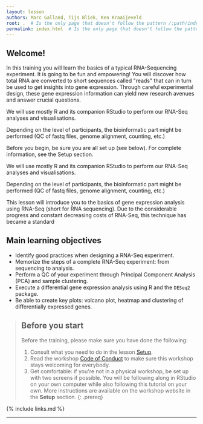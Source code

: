 ```yaml
---
layout: lesson
authors: Marc Galland, Tijs Bliek, Ken Kraaijeveld
root: .  # Is the only page that doesn't follow the pattern /:path/index.html
permalink: index.html  # Is the only page that doesn't follow the pattern /:path/index.html
---
```


## Welcome!

In this training you will learn the basics of a typical RNA-Sequencing experiment. It is going to be fun and empowering! You will discover how total RNA are converted to short sequences called "reads" that can in turn be used to get insights into gene expression. Through careful experimental design, these gene expression information can yield new research avenues and answer crucial questions. 

We will use mostly R and its companion RStudio to perform our RNA-Seq analyses and visualisations. 

Depending on the level of participants, the bioinformatic part might be performed (QC of fastq files, genome alignment, counting, etc.)  

Before you begin, be sure you are all set up (see below). For complete information, see the Setup section. 

We will use mostly R and its companion RStudio to perform our RNA-Seq analyses and visualisations. 

Depending on the level of participants, the bioinformatic part might be performed (QC of fastq files, genome alignment, counting, etc.)  

This lesson will introduce you to the basics of gene expression analysis using RNA-Seq (short for RNA sequencing). Due to the considerable progress and constant decreasing costs of RNA-Seq, this technique has became a standard

## Main learning objectives
- Identify good practices when designing a RNA-Seq experiment.
- Memorize the steps of a complete RNA-Seq experiment: from sequencing to analysis.
- Perform a QC of your experiment through Principal Component Analysis (PCA) and sample clustering. 
- Execute a differential gene expression analysis using R and the `DESeq2` package.  
- Be able to create key plots: volcano plot, heatmap and clustering of differentially expressed genes.  

> ## Before you start
>
> Before the training, please make sure you have done the following: 
>
> 1. Consult what you need to do in the lesson [Setup](https://scienceparkstudygroup.github.io/rna-seq-lesson/setup.html).
> 2. Read the workshop [Code of Conduct](https://docs.carpentries.org/topic_folders/policies/code-of-conduct.html) to make sure this workshop stays welcoming for everybody.
> 3. Get comfortable: if you're not in a physical workshop, be set up with two screens if possible. You will be following along in RStudio on your own computer while also following this tutorial on your own.
> More instructions are available on the workshop website in the **Setup** section.
{: .prereq}

{% include links.md %}


----



